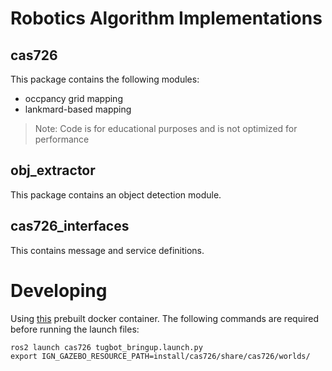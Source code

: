 # Robotics Algorithm Implementations

## cas726

This package contains the following modules:
- occpancy grid mapping
- lankmard-based mapping

> Note: Code is for educational purposes and is not optimized for performance

## obj_extractor

This package contains an object detection module.

## cas726_interfaces

This contains message and service definitions.

# Developing

Using [this](https://hub.docker.com/repository/docker/tstoyanov/ros2/general) prebuilt docker container. The following commands are required before running the launch files:

```
ros2 launch cas726 tugbot_bringup.launch.py
export IGN_GAZEBO_RESOURCE_PATH=install/cas726/share/cas726/worlds/
```

